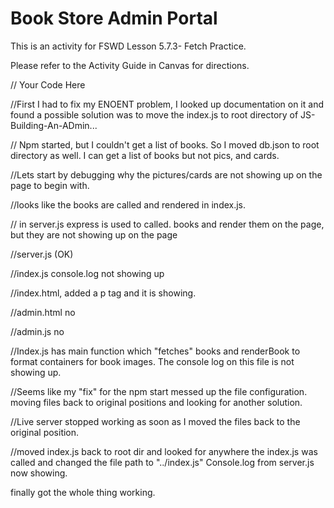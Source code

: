 # Book Store Admin Portal

This is an activity for FSWD Lesson 5.7.3- Fetch Practice.

Please refer to the Activity Guide in Canvas for directions.
 

// Your Code Here 

//First I had to fix my ENOENT problem, I looked up documentation on it and found a possible solution was to move the index.js to root directory of JS-Building-An-ADmin... 

// Npm started, but I couldn't get a list of books. So I moved db.json to root directory as well. I can get a list of books but not pics, and cards.  

 
 

//Lets start by debugging why the pictures/cards are not showing up on the page to begin with. 

 
 

//looks like the books are called and rendered in index.js. 

// in server.js express is used to called. books and render them on the page, but they are not showing up on the page 


 
 





//server.js (OK) 

//index.js console.log not showing up  

//index.html, added a p tag and it is showing. 

//admin.html no 

//admin.js no 

 
 

//Index.js has main function which "fetches" books and renderBook to format containers for book images. The console log on this file is not showing up. 

//Seems like my "fix" for the npm start messed up the file configuration. moving files back to original positions and looking for another solution. 

//Live server stopped working as soon as I moved the files back to the original position. 

//moved index.js back to root dir and looked for anywhere the index.js was called and changed the file path to "../index.js" Console.log from server.js now showing.

finally got the whole thing working. 